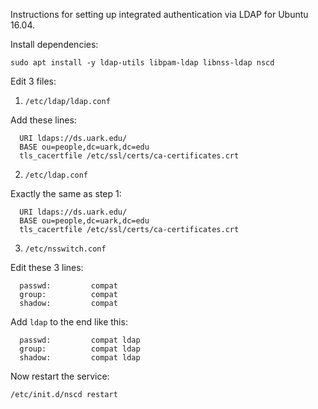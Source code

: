 Instructions for setting up integrated authentication via LDAP for Ubuntu 16.04.

Install dependencies:

    sudo apt install -y ldap-utils libpam-ldap libnss-ldap nscd

Edit 3 files:

1. `/etc/ldap/ldap.conf`

  Add these lines:

      URI ldaps://ds.uark.edu/
      BASE ou=people,dc=uark,dc=edu
      tls_cacertfile /etc/ssl/certs/ca-certificates.crt

2. `/etc/ldap.conf`

  Exactly the same as step 1:

      URI ldaps://ds.uark.edu/
      BASE ou=people,dc=uark,dc=edu
      tls_cacertfile /etc/ssl/certs/ca-certificates.crt

3. `/etc/nsswitch.conf`

  Edit these 3 lines:

      passwd:         compat
      group:          compat
      shadow:         compat

  Add `ldap` to the end like this:

      passwd:         compat ldap
      group:          compat ldap
      shadow:         compat ldap

Now restart the service:

    /etc/init.d/nscd restart
